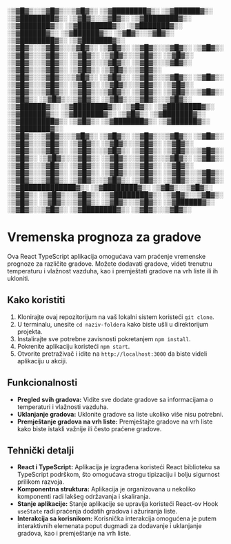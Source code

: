 
░▒▓█▓▒░░▒▓█▓▒░░▒▓█▓▒░ ░▒▓████████▓▒░  ░▒▓██████▓▒░  ░▒▓████████▓▒░ ░▒▓█▓▒░░▒▓█▓▒░ ░▒▓████████▓▒░ ░▒▓███████▓▒░        ░▒▓████████▓▒░ ░▒▓███████▓▒░   ░▒▓██████▓▒░   ░▒▓██████▓▒░  ░▒▓█▓▒░░▒▓█▓▒░ ░▒▓████████▓▒░ ░▒▓███████▓▒░  
░▒▓█▓▒░░▒▓█▓▒░░▒▓█▓▒░ ░▒▓█▓▒░        ░▒▓█▓▒░░▒▓█▓▒░    ░▒▓█▓▒░     ░▒▓█▓▒░░▒▓█▓▒░ ░▒▓█▓▒░        ░▒▓█▓▒░░▒▓█▓▒░          ░▒▓█▓▒░     ░▒▓█▓▒░░▒▓█▓▒░ ░▒▓█▓▒░░▒▓█▓▒░ ░▒▓█▓▒░░▒▓█▓▒░ ░▒▓█▓▒░░▒▓█▓▒░ ░▒▓█▓▒░        ░▒▓█▓▒░░▒▓█▓▒░ 
░▒▓█▓▒░░▒▓█▓▒░░▒▓█▓▒░ ░▒▓█▓▒░        ░▒▓█▓▒░░▒▓█▓▒░    ░▒▓█▓▒░     ░▒▓█▓▒░░▒▓█▓▒░ ░▒▓█▓▒░        ░▒▓█▓▒░░▒▓█▓▒░          ░▒▓█▓▒░     ░▒▓█▓▒░░▒▓█▓▒░ ░▒▓█▓▒░░▒▓█▓▒░ ░▒▓█▓▒░        ░▒▓█▓▒░░▒▓█▓▒░ ░▒▓█▓▒░        ░▒▓█▓▒░░▒▓█▓▒░ 
░▒▓█▓▒░░▒▓█▓▒░░▒▓█▓▒░ ░▒▓██████▓▒░   ░▒▓████████▓▒░    ░▒▓█▓▒░     ░▒▓████████▓▒░ ░▒▓██████▓▒░   ░▒▓███████▓▒░           ░▒▓█▓▒░     ░▒▓███████▓▒░  ░▒▓████████▓▒░ ░▒▓█▓▒░        ░▒▓███████▓▒░  ░▒▓██████▓▒░   ░▒▓███████▓▒░  
░▒▓█▓▒░░▒▓█▓▒░░▒▓█▓▒░ ░▒▓█▓▒░        ░▒▓█▓▒░░▒▓█▓▒░    ░▒▓█▓▒░     ░▒▓█▓▒░░▒▓█▓▒░ ░▒▓█▓▒░        ░▒▓█▓▒░░▒▓█▓▒░          ░▒▓█▓▒░     ░▒▓█▓▒░░▒▓█▓▒░ ░▒▓█▓▒░░▒▓█▓▒░ ░▒▓█▓▒░        ░▒▓█▓▒░░▒▓█▓▒░ ░▒▓█▓▒░        ░▒▓█▓▒░░▒▓█▓▒░ 
░▒▓█▓▒░░▒▓█▓▒░░▒▓█▓▒░ ░▒▓█▓▒░        ░▒▓█▓▒░░▒▓█▓▒░    ░▒▓█▓▒░     ░▒▓█▓▒░░▒▓█▓▒░ ░▒▓█▓▒░        ░▒▓█▓▒░░▒▓█▓▒░          ░▒▓█▓▒░     ░▒▓█▓▒░░▒▓█▓▒░ ░▒▓█▓▒░░▒▓█▓▒░ ░▒▓█▓▒░░▒▓█▓▒░ ░▒▓█▓▒░░▒▓█▓▒░ ░▒▓█▓▒░        ░▒▓█▓▒░░▒▓█▓▒░ 
 ░▒▓█████████████▓▒░  ░▒▓████████▓▒░ ░▒▓█▓▒░░▒▓█▓▒░    ░▒▓█▓▒░     ░▒▓█▓▒░░▒▓█▓▒░ ░▒▓████████▓▒░ ░▒▓█▓▒░░▒▓█▓▒░          ░▒▓█▓▒░     ░▒▓█▓▒░░▒▓█▓▒░ ░▒▓█▓▒░░▒▓█▓▒░  ░▒▓██████▓▒░  ░▒▓█▓▒░░▒▓█▓▒░ ░▒▓████████▓▒░ ░▒▓█▓▒░░▒▓█▓▒░ 
                                                                                                                                                                                                                               
                                                                                                                                                                                                                               

















# Vremenska prognoza za gradove

Ova React TypeScript aplikacija omogućava vam praćenje vremenske prognoze za različite gradove. Možete dodavati gradove, videti trenutnu temperaturu i vlažnost vazduha, kao i premještati gradove na vrh liste ili ih ukloniti.

## Kako koristiti

1. Klonirajte ovaj repozitorijum na vaš lokalni sistem koristeći `git clone`.
2. U terminalu, unesite `cd naziv-foldera` kako biste ušli u direktorijum projekta.
3. Instalirajte sve potrebne zavisnosti pokretanjem `npm install`.
4. Pokrenite aplikaciju koristeći `npm start`.
5. Otvorite pretraživač i idite na `http://localhost:3000` da biste videli aplikaciju u akciji.

## Funkcionalnosti

- **Pregled svih gradova:** Vidite sve dodate gradove sa informacijama o temperaturi i vlažnosti vazduha.
- **Uklanjanje gradova:** Uklonite gradove sa liste ukoliko više nisu potrebni.
- **Premještanje gradova na vrh liste:** Premještajte gradove na vrh liste kako biste istakli važnije ili često praćene gradove.

## Tehnički detalji

- **React i TypeScript:** Aplikacija je izgrađena koristeći React biblioteku sa TypeScript podrškom, što omogućava strogu tipizaciju i bolju sigurnost prilikom razvoja.
- **Komponentna struktura:** Aplikacija je organizovana u nekoliko komponenti radi lakšeg održavanja i skaliranja.
- **Stanje aplikacije:** Stanje aplikacije se upravlja koristeći React-ov Hook `useState` radi praćenja dodatih gradova i ažuriranja liste.
- **Interakcija sa korisnikom:** Korisnička interakcija omogućena je putem interaktivnih elemenata poput dugmadi za dodavanje i uklanjanje gradova, kao i premještanje na vrh liste.

